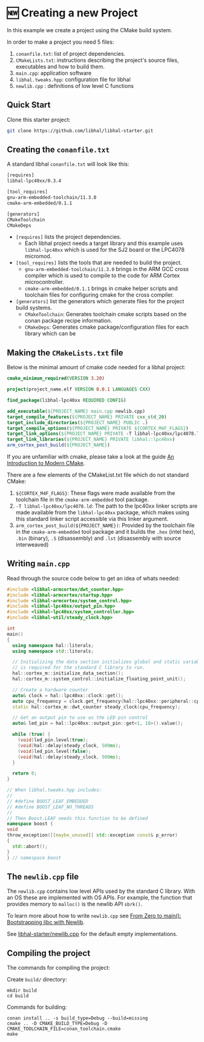 # 🆕 Creating a new Project

In this example we create a project using the CMake build system.

In order to make a project you need 5 files:

1. `conanfile.txt`: list of project dependencies.
2. `CMakeLists.txt`: instructions describing the project's source files,
   executables and how to build them.
3. `main.cpp`: application software
4. `libhal.tweaks.hpp`: configuration file for libhal
5. `newlib.cpp` : definitions of low level C functions

## Quick Start

Clone this starter project:

```bash
git clone https://github.com/libhal/libhal-starter.git
```

## Creating the `conanfile.txt`

A standard libhal `conanfile.txt` will look like this:

```txt
[requires]
libhal-lpc40xx/0.3.4

[tool_requires]
gnu-arm-embedded-toolchain/11.3.0
cmake-arm-embedded/0.1.1

[generators]
CMakeToolchain
CMakeDeps
```

- `[requires]` lists the project dependencies.
    - Each libhal project needs a target library and this example uses
      `libhal-lpc40xx` which is used for the SJ2 board or the LPC4078 micromod.
- `[tool_requires]` lists the tools that are needed to build the project.
    - `gnu-arm-embedded-toolchain/11.3.0` brings in the ARM GCC cross compiler
      which is used to compile to the code for ARM Cortex microcontroller.
    - `cmake-arm-embedded/0.1.1` brings in cmake helper scripts and toolchain
      files for configuring cmake for the cross compiler.
- `[generators]` list the generators which generate files for the project build
   systems.
    - `CMakeToolchain`: Generates toolchain cmake scripts based on the conan
      package recipe information.
    - `CMakeDeps`: Generates cmake package/configuration files for each library
    which can be

## Making the `CMakeLists.txt` file

Below is the minimal amount of cmake code needed for a libhal project:

```cmake
cmake_minimum_required(VERSION 3.20)

project(project_name.elf VERSION 0.0.1 LANGUAGES CXX)

find_package(libhal-lpc40xx REQUIRED CONFIG)

add_executable(${PROJECT_NAME} main.cpp newlib.cpp)
target_compile_features(${PROJECT_NAME} PRIVATE cxx_std_20)
target_include_directories(${PROJECT_NAME} PUBLIC .)
target_compile_options(${PROJECT_NAME} PRIVATE ${CORTEX_M4F_FLAGS})
target_link_options(${PROJECT_NAME} PRIVATE -T libhal-lpc40xx/lpc4078.ld)
target_link_libraries(${PROJECT_NAME} PRIVATE libhal::lpc40xx)
arm_cortex_post_build(${PROJECT_NAME})
```

If you are unfamiliar with cmake, please take a look at the guide
[An Introduction to Modern CMake](https://cliutils.gitlab.io/modern-cmake/).

There are a few elements of the CMakeList.txt file which do not standard CMake:

1. `${CORTEX_M4F_FLAGS}`: These flags were made available from the toolchain
   file in the `cmake-arm-embedded` tool package.
2. `-T libhal-lpc40xx/lpc4078.ld`: The path to the lpc40xx linker scripts are
   made available from the `libhal-lpc40xx` package, which makes using this
   standard linker script accessible via this linker argument.
3. `arm_cortex_post_build(${PROJECT_NAME})`: Provided by the toolchain
   file in the `cmake-arm-embedded` tool package and it builds the
   `.hex` (intel hex), `.bin` (binary), `.S` (disassembly) and
   `.lst` (disassembly with source interweaved)

## Writing `main.cpp`

Read through the source code below to get an idea of whats needed:

```C++
#include <libhal-armcortex/dwt_counter.hpp>
#include <libhal-armcortex/startup.hpp>
#include <libhal-armcortex/system_control.hpp>
#include <libhal-lpc40xx/output_pin.hpp>
#include <libhal-lpc40xx/system_controller.hpp>
#include <libhal-util/steady_clock.hpp>

int
main()
{
  using namespace hal::literals;
  using namespace std::literals;

  // Initializing the data section initializes global and static variables and
  // is required for the standard C library to run.
  hal::cortex_m::initialize_data_section();
  hal::cortex_m::system_control::initialize_floating_point_unit();

  // Create a hardware counter
  auto& clock = hal::lpc40xx::clock::get();
  auto cpu_frequency = clock.get_frequency(hal::lpc40xx::peripheral::cpu);
  static hal::cortex_m::dwt_counter steady_clock(cpu_frequency);

  // Get an output pin to use as the LED pin control
  auto& led_pin = hal::lpc40xx::output_pin::get<1, 18>().value();

  while (true) {
    (void)led_pin.level(true);
    (void)hal::delay(steady_clock, 500ms);
    (void)led_pin.level(false);
    (void)hal::delay(steady_clock, 500ms);
  }

  return 0;
}

// When libhal.tweaks.hpp includes:
//
// #define BOOST_LEAF_EMBEDDED
// #define BOOST_LEAF_NO_THREADS
//
// Then Boost.LEAF needs this function to be defined
namespace boost {
void
throw_exception([[maybe_unused]] std::exception const& p_error)
{
  std::abort();
}
} // namespace boost
```

## The `newlib.cpp` file

The `newlib.cpp` contains low level APIs used by the standard C library. With an
OS these are implemented with OS APIs. For example, the function that provides
memory to `malloc()` is the newlib API `sbrk()`.

To learn more about how to write `newlib.cpp` see [From Zero to main():
Bootstrapping libc with
Newlib](https://interrupt.memfault.com/blog/boostrapping-libc-with-newlib).

See
[libhal-starter/newlib.cpp](https://github.com/libhal/libhal-starter/blob/main/newlib.cpp)
for the default empty implementations.

## Compiling the project

The commands for compiling the project:

Create `build/` directory:

```
mkdir build
cd build
```

Commands for building:

```
conan install .. -s build_type=Debug --build=missing
cmake .. -D CMAKE_BUILD_TYPE=Debug -D CMAKE_TOOLCHAIN_FILE=conan_toolchain.cmake
make
```

